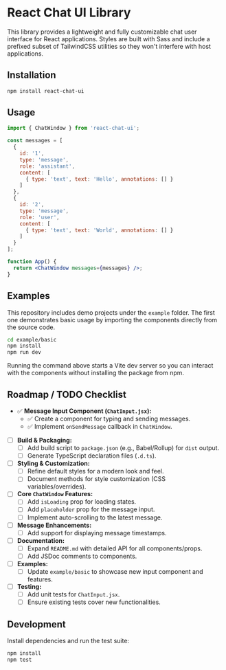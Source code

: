 # React Chat UI Library

This library provides a lightweight and fully customizable chat user interface for React applications.
Styles are built with Sass and include a prefixed subset of TailwindCSS utilities so they won't interfere with host applications.

## Installation

```bash
npm install react-chat-ui
```

## Usage

```jsx
import { ChatWindow } from 'react-chat-ui';

const messages = [
  {
    id: '1',
    type: 'message',
    role: 'assistant',
    content: [
      { type: 'text', text: 'Hello', annotations: [] }
    ]
  },
  {
    id: '2',
    type: 'message',
    role: 'user',
    content: [
      { type: 'text', text: 'World', annotations: [] }
    ]
  }
];

function App() {
  return <ChatWindow messages={messages} />;
}
```

## Examples

This repository includes demo projects under the `example` folder. The first
one demonstrates basic usage by importing the components directly from the
source code.

```bash
cd example/basic
npm install
npm run dev
```

Running the command above starts a Vite dev server so you can interact with the
components without installing the package from npm.

## Roadmap / TODO Checklist

- ✅ **Message Input Component (`ChatInput.jsx`):**
  - ✅ Create a component for typing and sending messages.
  - ✅ Implement `onSendMessage` callback in `ChatWindow`.
- [ ] **Build & Packaging:**
  - [ ] Add build script to `package.json` (e.g., Babel/Rollup) for `dist` output.
  - [ ] Generate TypeScript declaration files (`.d.ts`).
- [ ] **Styling & Customization:**
  - [ ] Refine default styles for a modern look and feel.
  - [ ] Document methods for style customization (CSS variables/overrides).
- [ ] **Core `ChatWindow` Features:**
  - [ ] Add `isLoading` prop for loading states.
  - [ ] Add `placeholder` prop for the message input.
  - [ ] Implement auto-scrolling to the latest message.
- [ ] **Message Enhancements:**
  - [ ] Add support for displaying message timestamps.
- [ ] **Documentation:**
  - [ ] Expand `README.md` with detailed API for all components/props.
  - [ ] Add JSDoc comments to components.
- [ ] **Examples:**
  - [ ] Update `example/basic` to showcase new input component and features.
- [ ] **Testing:**
  - [ ] Add unit tests for `ChatInput.jsx`.
  - [ ] Ensure existing tests cover new functionalities.

## Development

Install dependencies and run the test suite:

```bash
npm install
npm test
```
